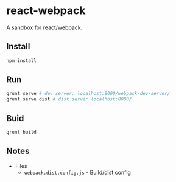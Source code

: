 # react-webpack

A sandbox for react/webpack. 

## Install

```sh
npm install
```

## Run

```sh
grunt serve # dev server: localhost:8000/webpack-dev-server/
grunt serve dist # dist server localhost:8000/
```

## Buid

```sh
grunt build
```

## Notes

* Files 
	* `webpack.dist.config.js` - Build/dist config